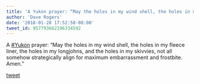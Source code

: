 ```yaml
---
title: 'A Yukon prayer: “May the holes in my wind shell, the holes in my fleece...'
author: 'Dave Rogers'
date: '2018-01-28 17:52:58-08:00'
tweet_id: 957793662196334592
---
```

A [#Yukon](https://twitter.com/hashtag/yukon) prayer: “May the holes in my wind shell, the holes in my fleece liner, the holes in my longjohns, and the holes in my skivvies, not all somehow strategically align for maximum embarrassment and frostbite. Amen.”

[tweet](https://twitter.com/yukondude/status/957793662196334592)